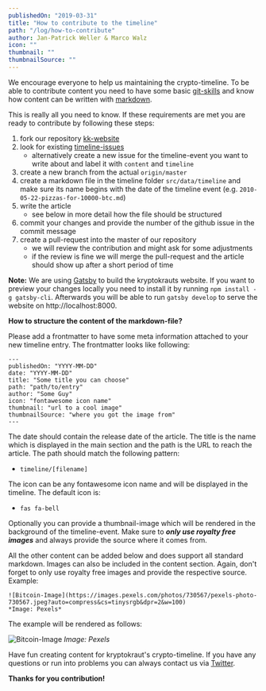 ```yaml
---
publishedOn: "2019-03-31"
title: "How to contribute to the timeline"
path: "/log/how-to-contribute"
author: Jan-Patrick Weller & Marco Walz
icon: ""
thumbnail: ""
thumbnailSource: ""
---
```

We encourage everyone to help us maintaining the crypto-timeline. To be able to contribute content you need to have some basic [git-skills](https://guides.github.com/introduction/git-handbook/) and know how content can be written with [markdown](https://guides.github.com/features/mastering-markdown/).

This is really all you need to know. If these requirements are met you are ready to contribute by following these steps:

1. fork our repository [kk-website](https://github.com/kryptokrauts/kk-website)
1. look for existing [timeline-issues](https://github.com/kryptokrauts/kk-website/issues?q=is%3Aopen+is%3Aissue+label%3Atimeline+label%3Acontent)
   - alternatively create a new issue for the timeline-event you want to write about and label it with `content` and `timeline`
1. create a new branch from the actual `origin/master`
1. create a markdown file in the timeline folder `src/data/timeline` and make sure its name begins with the date of the timeline event (e.g. `2010-05-22-pizzas-for-10000-btc.md`)
1. write the article
   - see below in more detail how the file should be structured
1. commit your changes and provide the number of the github issue in the commit message
1. create a pull-request into the master of our repository
   - we will review the contribution and might ask for some adjustments
   - if the review is fine we will merge the pull-request and the article should show up after a short period of time

**Note:**
We are using [Gatsby](https://www.gatsbyjs.org/) to build the kryptokrauts website. If you want to preview your changes locally you need to install it by running `npm install -g gatsby-cli`. Afterwards you will be able to run `gatsby develop` to serve the website on http://localhost:8000.

**How to structure the content of the markdown-file?**

Please add a frontmatter to have some meta information attached to your new timeline entry. The frontmatter
looks like following:

```
---
publishedOn: "YYYY-MM-DD"
date: "YYYY-MM-DD"
title: "Some title you can choose"
path: "path/to/entry"
author: "Some Guy"
icon: "fontawesome icon name"
thumbnail: "url to a cool image"
thumbnailSource: "where you got the image from"
---
```

The date should contain the release date of the article. The title is the name which is displayed in the main section and the path is the URL to reach the article. The path should match the following pattern:
- `timeline/[filename]`

The icon can be any fontawesome icon name and will be displayed in the timeline. The default icon is:
- `fas fa-bell`
  
Optionally you can provide a thumbnail-image which will be rendered in the background of the timeline-event. Make sure to ***only use royalty free images*** and always provide the source where it comes from.
   
All the other content can be added below and does support all standard markdown. Images can also be included in the content section. Again, don't forget to only use royalty free images and provide the respective source. Example:
```
![Bitcoin-Image](https://images.pexels.com/photos/730567/pexels-photo-730567.jpeg?auto=compress&cs=tinysrgb&dpr=2&w=100)
*Image: Pexels*
```

The example will be rendered as follows:

![Bitcoin-Image](https://images.pexels.com/photos/730567/pexels-photo-730567.jpeg?auto=compress&cs=tinysrgb&dpr=2&w=100)
*Image: Pexels*

Have fun creating content for kryptokraut's crypto-timeline. If you have any questions or run into problems you can always contact us via [Twitter](https://twitter.com/kryptokrauts).

**Thanks for you contribution!**